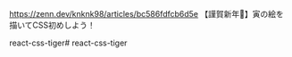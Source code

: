https://zenn.dev/knknk98/articles/bc586fdfcb6d5e
【謹賀新年🎍】寅の絵を描いてCSS初めしよう！

react-css-tiger# react-css-tiger
